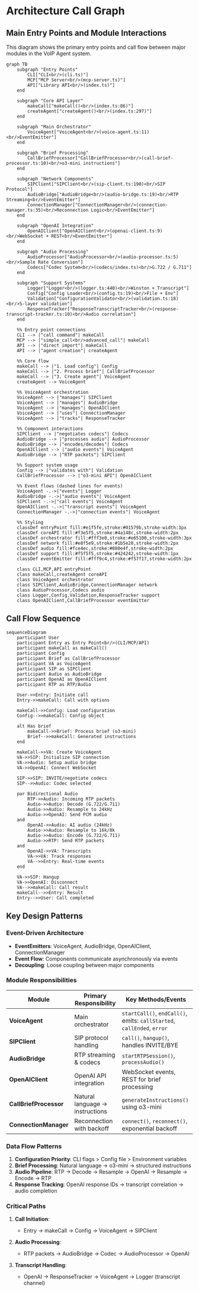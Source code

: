 # Architecture Call Graph

## Main Entry Points and Module Interactions

This diagram shows the primary entry points and call flow between major modules in the VoIP Agent system.

```mermaid
graph TB
    subgraph "Entry Points"
        CLI["CLI<br/>(cli.ts)"]
        MCP["MCP Server<br/>(mcp-server.ts)"]
        API["Library API<br/>(index.ts)"]
    end

    subgraph "Core API Layer"
        makeCall["makeCall()<br/>(index.ts:86)"]
        createAgent["createAgent()<br/>(index.ts:297)"]
    end

    subgraph "Main Orchestrator"
        VoiceAgent["VoiceAgent<br/>(voice-agent.ts:11)<br/>EventEmitter"]
    end

    subgraph "Brief Processing"
        CallBriefProcessor["CallBriefProcessor<br/>(call-brief-processor.ts:10)<br/>o3-mini instructions"]
    end

    subgraph "Network Components"
        SIPClient["SIPClient<br/>(sip-client.ts:190)<br/>SIP Protocol"]
        AudioBridge["AudioBridge<br/>(audio-bridge.ts:19)<br/>RTP Streaming<br/>EventEmitter"]
        ConnectionManager["ConnectionManager<br/>(connection-manager.ts:35)<br/>Reconnection Logic<br/>EventEmitter"]
    end

    subgraph "OpenAI Integration"
        OpenAIClient["OpenAIClient<br/>(openai-client.ts:9)<br/>WebSocket + REST<br/>EventEmitter"]
    end

    subgraph "Audio Processing"
        AudioProcessor["AudioProcessor<br/>(audio-processor.ts:5)<br/>Sample Rate Conversion"]
        Codecs["Codec System<br/>(codecs/index.ts)<br/>G.722 / G.711"]
    end

    subgraph "Support Systems"
        Logger["Logger<br/>(logger.ts:440)<br/>Winston + Transcript"]
        Config["Config Loader<br/>(config.ts:19)<br/>File + Env"]
        Validation["ConfigurationValidator<br/>(validation.ts:18)<br/>5-layer validation"]
        ResponseTracker["ResponseTranscriptTracker<br/>(response-transcript-tracker.ts:10)<br/>Audio correlation"]
    end

    %% Entry point connections
    CLI --> |"call command"| makeCall
    MCP --> |"simple_call<br/>advanced_call"| makeCall
    API --> |"direct import"| makeCall
    API --> |"agent creation"| createAgent

    %% Core flow
    makeCall --> |"1. Load config"| Config
    makeCall --> |"2. Process brief"| CallBriefProcessor
    makeCall --> |"3. Create agent"| VoiceAgent
    createAgent --> VoiceAgent

    %% VoiceAgent orchestration
    VoiceAgent --> |"manages"| SIPClient
    VoiceAgent --> |"manages"| AudioBridge
    VoiceAgent --> |"manages"| OpenAIClient
    VoiceAgent --> |"uses"| ConnectionManager
    VoiceAgent --> |"tracks"| ResponseTracker

    %% Component interactions
    SIPClient --> |"negotiates codecs"| Codecs
    AudioBridge --> |"processes audio"| AudioProcessor
    AudioBridge --> |"encodes/decodes"| Codecs
    OpenAIClient --> |"audio events"| VoiceAgent
    AudioBridge --> |"RTP packets"| SIPClient
    
    %% Support system usage
    Config --> |"validates with"| Validation
    CallBriefProcessor --> |"o3-mini API"| OpenAIClient
    
    %% Event flows (dashed lines for events)
    VoiceAgent -.->|"events"| Logger
    AudioBridge -.->|"audio events"| VoiceAgent
    SIPClient -.->|"call events"| VoiceAgent
    OpenAIClient -.->|"transcript events"| VoiceAgent
    ConnectionManager -.->|"connection events"| VoiceAgent

    %% Styling
    classDef entryPoint fill:#e1f5fe,stroke:#01579b,stroke-width:3px
    classDef coreAPI fill:#f3e5f5,stroke:#4a148c,stroke-width:2px
    classDef orchestrator fill:#fff3e0,stroke:#e65100,stroke-width:3px
    classDef network fill:#e8f5e9,stroke:#1b5e20,stroke-width:2px
    classDef audio fill:#fce4ec,stroke:#880e4f,stroke-width:2px
    classDef support fill:#f5f5f5,stroke:#424242,stroke-width:1px
    classDef eventEmitter fill:#fff9c4,stroke:#f57f17,stroke-width:2px

    class CLI,MCP,API entryPoint
    class makeCall,createAgent coreAPI
    class VoiceAgent orchestrator
    class SIPClient,AudioBridge,ConnectionManager network
    class AudioProcessor,Codecs audio
    class Logger,Config,Validation,ResponseTracker support
    class OpenAIClient,CallBriefProcessor eventEmitter
```

## Call Flow Sequence

```mermaid
sequenceDiagram
    participant User
    participant Entry as Entry Point<br/>(CLI/MCP/API)
    participant makeCall as makeCall()
    participant Config
    participant Brief as CallBriefProcessor
    participant VA as VoiceAgent
    participant SIP as SIPClient
    participant Audio as AudioBridge
    participant OpenAI as OpenAIClient
    participant RTP as RTP/Audio

    User->>Entry: Initiate call
    Entry->>makeCall: Call with options
    
    makeCall->>Config: Load configuration
    Config-->>makeCall: Config object
    
    alt Has brief
        makeCall->>Brief: Process brief (o3-mini)
        Brief-->>makeCall: Generated instructions
    end
    
    makeCall->>VA: Create VoiceAgent
    VA->>SIP: Initialize SIP connection
    VA->>Audio: Setup audio bridge
    VA->>OpenAI: Connect WebSocket
    
    SIP->>SIP: INVITE/negotiate codecs
    SIP-->>Audio: Codec selected
    
    par Bidirectional Audio
        RTP->>Audio: Incoming RTP packets
        Audio->>Audio: Decode (G.722/G.711)
        Audio->>Audio: Resample to 24kHz
        Audio->>OpenAI: Send PCM audio
    and
        OpenAI->>Audio: AI audio (24kHz)
        Audio->>Audio: Resample to 16k/8k
        Audio->>Audio: Encode (G.722/G.711)
        Audio->>RTP: Send RTP packets
    and
        OpenAI->>VA: Transcripts
        VA->>VA: Track responses
        VA-->>Entry: Real-time events
    end
    
    VA->>SIP: Hangup
    VA->>OpenAI: Disconnect
    VA-->>makeCall: Call result
    makeCall-->>Entry: Result
    Entry-->>User: Call completed
```

## Key Design Patterns

### Event-Driven Architecture
- **EventEmitters**: VoiceAgent, AudioBridge, OpenAIClient, ConnectionManager
- **Event Flow**: Components communicate asynchronously via events
- **Decoupling**: Loose coupling between major components

### Module Responsibilities

| Module | Primary Responsibility | Key Methods/Events |
|--------|----------------------|-------------------|
| **VoiceAgent** | Main orchestrator | `startCall()`, `endCall()`, emits: `callStarted`, `callEnded`, `error` |
| **SIPClient** | SIP protocol handling | `call()`, `hangup()`, handles INVITE/BYE |
| **AudioBridge** | RTP streaming & codecs | `startRTPSession()`, `processAudio()` |
| **OpenAIClient** | OpenAI API integration | WebSocket events, REST for brief processing |
| **CallBriefProcessor** | Natural language → instructions | `generateInstructions()` using o3-mini |
| **ConnectionManager** | Reconnection with backoff | `connect()`, `reconnect()`, exponential backoff |

### Data Flow Patterns

1. **Configuration Priority**: CLI flags > Config file > Environment variables
2. **Brief Processing**: Natural language → o3-mini → structured instructions
3. **Audio Pipeline**: RTP → Decode → Resample → OpenAI → Resample → Encode → RTP
4. **Response Tracking**: OpenAI response IDs → transcript correlation → audio completion

### Critical Paths

1. **Call Initiation**:
   - Entry → makeCall → Config → VoiceAgent → SIPClient

2. **Audio Processing**:
   - RTP packets → AudioBridge → Codec → AudioProcessor → OpenAI

3. **Transcript Handling**:
   - OpenAI → ResponseTracker → VoiceAgent → Logger (transcript channel)
